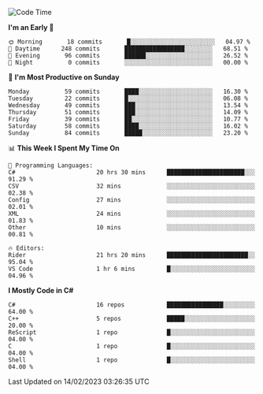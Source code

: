 <!--START_SECTION:waka-->
![Code Time](http://img.shields.io/badge/Code%20Time-936%20hrs%2014%20mins-blue)

**I'm an Early 🐤** 

```text
🌞 Morning       18 commits       █░░░░░░░░░░░░░░░░░░░░░░░░   04.97 % 
🌆 Daytime      248 commits       █████████████████░░░░░░░░   68.51 % 
🌃 Evening       96 commits       ██████░░░░░░░░░░░░░░░░░░░   26.52 % 
🌙 Night          0 commits       ░░░░░░░░░░░░░░░░░░░░░░░░░   00.00 % 

```
📅 **I'm Most Productive on Sunday** 

```text
Monday          59 commits       ████░░░░░░░░░░░░░░░░░░░░░   16.30 % 
Tuesday         22 commits       █░░░░░░░░░░░░░░░░░░░░░░░░   06.08 % 
Wednesday       49 commits       ███░░░░░░░░░░░░░░░░░░░░░░   13.54 % 
Thursday        51 commits       ███░░░░░░░░░░░░░░░░░░░░░░   14.09 % 
Friday          39 commits       ██░░░░░░░░░░░░░░░░░░░░░░░   10.77 % 
Saturday        58 commits       ████░░░░░░░░░░░░░░░░░░░░░   16.02 % 
Sunday          84 commits       █████░░░░░░░░░░░░░░░░░░░░   23.20 % 

```


📊 **This Week I Spent My Time On** 

```text
💬 Programming Languages: 
C#                       20 hrs 30 mins      ██████████████████████░░░   91.29 % 
CSV                      32 mins             ░░░░░░░░░░░░░░░░░░░░░░░░░   02.38 % 
Config                   27 mins             ░░░░░░░░░░░░░░░░░░░░░░░░░   02.01 % 
XML                      24 mins             ░░░░░░░░░░░░░░░░░░░░░░░░░   01.83 % 
Other                    10 mins             ░░░░░░░░░░░░░░░░░░░░░░░░░   00.81 % 

🔥 Editors: 
Rider                    21 hrs 20 mins      ███████████████████████░░   95.04 % 
VS Code                  1 hr 6 mins         █░░░░░░░░░░░░░░░░░░░░░░░░   04.96 % 

```

**I Mostly Code in C#** 

```text
C#                       16 repos            ████████████████░░░░░░░░░   64.00 % 
C++                      5 repos             █████░░░░░░░░░░░░░░░░░░░░   20.00 % 
ReScript                 1 repo              █░░░░░░░░░░░░░░░░░░░░░░░░   04.00 % 
C                        1 repo              █░░░░░░░░░░░░░░░░░░░░░░░░   04.00 % 
Shell                    1 repo              █░░░░░░░░░░░░░░░░░░░░░░░░   04.00 % 

```



 Last Updated on 14/02/2023 03:26:35 UTC
<!--END_SECTION:waka-->
